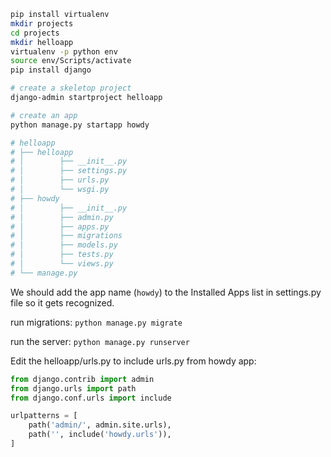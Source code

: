 ```bash
pip install virtualenv
mkdir projects
cd projects
mkdir helloapp
virtualenv -p python env
source env/Scripts/activate
pip install django

# create a skeletop project
django-admin startproject helloapp

# create an app
python manage.py startapp howdy

# helloapp
# ├── helloapp
# │        ├── __init__.py
# │        ├── settings.py
# │        ├── urls.py
# │        └── wsgi.py
# ├── howdy
# │        ├── __init__.py
# │        ├── admin.py
# │        ├── apps.py
# │        ├── migrations
# │        ├── models.py
# │        ├── tests.py
# │        └── views.py
# └── manage.py
```
We should add the app name (`howdy`) to the Installed Apps list in settings.py file so it gets recognized.

run migrations:
```python manage.py migrate```

run the server:
```python manage.py runserver```

Edit the helloapp/urls.py to include urls.py from howdy app:
```python
from django.contrib import admin
from django.urls import path
from django.conf.urls import include

urlpatterns = [
    path('admin/', admin.site.urls),
    path('', include('howdy.urls')),
]
```
